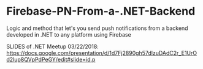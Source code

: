 # Firebase-PN-From-a-.NET-Backend
Logic and method that let's you send push notifications from a backend developed in .NET to any platform using Firebase

SLIDES of .NET Meetup 03/22/2018: https://docs.google.com/presentation/d/1d7Fj2890gh57dlzuDAdC2r_E1UrOd2lup8QVpPdPeGY/edit#slide=id.p 
